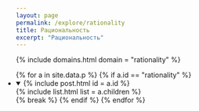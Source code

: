 ```yaml
---
layout: page
permalink: /explore/rationality
title: Рациональность
excerpt: "Рациональность"
---
```

{% include domains.html domain = "rationality" %}

<ul class="tree" style="margin-left: -1.5rem">
{% for a in site.data.p %}
  {% if a.id == "rationality" %}
  <li><details open>
  <summary>{% include post.html id = a.id %}</summary>
  {% include list.html list = a.children %}
  </details></li>{% break %}
  {% endif %}
{% endfor %}
</ul>
